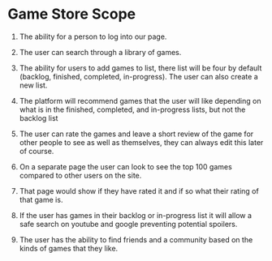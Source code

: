 # Game Store Scope

1. The ability for a person to log into our page. 

2. The user can search through a library of games.

3. The ability for users to add games to list, there list will be four by default (backlog, finished, completed, in-progress). The user can also create a new list.

4. The platform will recommend games that the user will like depending on what is in the finished, completed, and in-progress lists, but not the backlog list

5. The user can rate the games and leave a short review of the game for other people to see as well as themselves, they can always edit this later of course.

6. On a separate page the user can look to see the top 100 games compared to other users on the site.

7. That page would show if they have rated it and if so what their rating of that game is. 

8. If the user has games in their backlog or in-progress list it will allow a safe search on youtube and google preventing potential spoilers.

9. The user has the ability to find friends and a community based on the kinds of games that they like.
